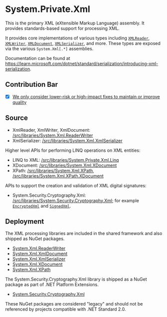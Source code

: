 # System.Private.Xml
This is the primary XML (eXtensible Markup Language) assembly. It provides standards-based support for processing XML.

It provides core implementations of various types including [`XMLReader`](https://learn.microsoft.com/dotnet/api/system.xml.xmlreader), [`XMLWriter`](https://learn.microsoft.com/dotnet/api/system.xml.xmlwriter), [`XMLDocument`](https://learn.microsoft.com/dotnet/api/system.xml.xmldocument), [`XMLSerializer`](https://learn.microsoft.com/dotnet/api/system.xml.serialization.xmlserializer), and more. These types are exposed via the various `System.Xml[.*]` assemblies.

Documentation can be found at https://learn.microsoft.com/dotnet/standard/serialization/introducing-xml-serialization.

## Contribution Bar
- [x] [We only consider lower-risk or high-impact fixes to maintain or improve quality](/src/libraries/README.md#primary-bar)

## Source

* XmlReader, XmlWriter, XmlDocument: [/src/libraries/System.Xml.ReaderWriter](/src/libraries/System.Xml.ReaderWriter)
* XmlSerializer: [/src/libraries/System.Xml.XmlSerializer](/src/libraries/System.Xml.XmlSerializer)

Higher level APIs for performing LINQ operations on XML entities:
* LINQ to XML: [/src/libraries/System.Private.Xml.Linq](/src/libraries/System.Private.Xml.Linq)
* XDocument: [/src/libraries/System.Xml.XDocument](/src/libraries/System.Xml.XDocument)
* XPath: [/src/libraries/System.Xml.XPath](/src/libraries/System.Xml.XPath), [/src/libraries/System.Xml.XPath.XDocument](/src/libraries/System.Xml.XPath.XDocument)

APIs to support the creation and validation of XML digital signatures:
* System.Security.Cryptography.Xml: [/src/libraries/System.Security.Cryptography.Xml](/src/libraries/System.Security.Cryptography.Xml); for example [`EncryptedXml`](https://learn.microsoft.com/dotnet/api/system.security.cryptography.xml.encryptedxml) and [`SignedXml`](https://learn.microsoft.com/dotnet/api/system.security.cryptography.xml.signedxml).

## Deployment
The XML processing libraries are included in the shared framework and also shipped as NuGet packages.
* [System.Xml.ReaderWriter](https://www.nuget.org/packages/System.Xml.ReaderWriter)
* [System.Xml.XmlDocument](https://www.nuget.org/packages/System.Xml.XmlDocument)
* [System.Xml.XmlSerializer](https://www.nuget.org/packages/System.Xml.XmlSerializer)
* [System.Xml.XDocument](https://www.nuget.org/packages/System.Xml.XDocument)
* [System.Xml.XPath](https://www.nuget.org/packages/System.Xml.XPath)

The System.Security.Cryptography.Xml library is shipped as a NuGet package as part of .NET Platform Extensions.
* [System.Security.Cryptography.Xml](https://www.nuget.org/packages/System.Security.Cryptography.Xml/)

These NuGet packages are considered "legacy" and should not be referenced by projects compatible with .NET Standard 2.0.